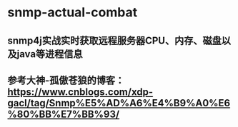 # snmp-actual-combat
## snmp4j实战实时获取远程服务器CPU、内存、磁盘以及java等进程信息
## 参考大神-孤傲苍狼的博客：https://www.cnblogs.com/xdp-gacl/tag/Snmp%E5%AD%A6%E4%B9%A0%E6%80%BB%E7%BB%93/
